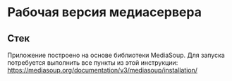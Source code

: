 # Рабочая версия медиасервера

## Стек

Приложение построено на основе библиотеки MediaSoup. 
Для запуска потребуется выполнить все пункты из этой инструкции: <https://mediasoup.org/documentation/v3/mediasoup/installation/>

